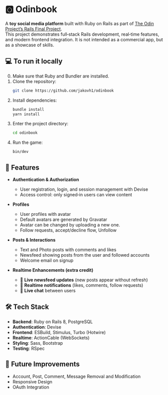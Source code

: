 # 🅾 Odinbook

A **toy social media platform** built with Ruby on Rails as part of [The Odin Project’s Rails Final Project](https://www.theodinproject.com/lessons/ruby-on-rails-rails-final-project).  
This project demonstrates full‑stack Rails development, real‑time features, and modern frontend integration. It is not intended as a commercial app, but as a showcase of skills.


## 💻 To run it locally
0. Make sure that Ruby and Bundler are installed.
1. Clone the repository:
   ```bash
   git clone https://github.com/jakovh1/odinbook
   ```
2. Install dependencies:
   ```bash
   bundle install
   yarn install
   ```
3. Enter the project directory:
   ```bash
   cd odinbook
   ```
4. Run the game:
   ```bash
   bin/dev
   ```

## 🚀 Features
- **Authentication & Authorization**  
  - User registration, login, and session management with Devise  
  - Access control: only signed‑in users can view content  

- **Profiles**  
  - User profiles with avatar
  - Default avatars are generated by Gravatar
  - Avatar can be changed by uploading a new one.
  - Follow requests, accept/decline flow, Unfollow

- **Posts & Interactions**  
  - Text and Photo posts with comments and likes  
  - Newsfeed showing posts from the user and followed accounts  
  - Welcome email on signup

- **Realtime Enhancements (extra credit)**  
  - 🔄 **Live newsfeed updates** (new posts appear without refresh)  
  - 🔔 **Realtime notifications** (likes, comments, follow requests)  
  - 💬 **Live chat** between users  


## 🛠️ Tech Stack
- **Backend**: Ruby on Rails 8, PostgreSQL  
- **Authentication**: Devise  
- **Frontend**: ESBuild, Stimulus, Turbo (Hotwire)  
- **Realtime**: ActionCable (WebSockets)  
- **Styling**: Sass, Bootstrap 
- **Testing**: RSpec 


## 🚧 Future Improvements
- Account, Post, Comment, Message Removal and Modification
- Responsive Design
- OAuth Integration
